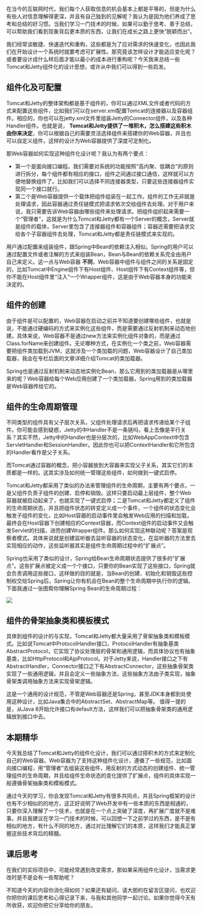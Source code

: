 在当今的互联网时代，我们每个人获取信息的机会基本上都是平等的，但是为什么有些人对信息理解得更深，并且有自己独到的见解呢？我认为是因为他们养成了思考和总结的好习惯。当我们学习一门技术的时候，如果可以勤于思考、善于总结，可以帮助我们看到现象背后更本质的东西，让我们在成长之路上更快“脱颖而出”。

我们经常谈敏捷、快速迭代和重构，这些都是为了应对需求的快速变化，也因此我们在开始设计一个系统时就要考虑可扩展性。那究竟该怎样设计才能适应变化呢？或者要设计成什么样后面才能以最小的成本进行重构呢？今天我来总结一些Tomcat和Jetty组件化的设计思想，或许从中我们可以得到一些启发。

## 组件化及可配置

Tomcat和Jetty的整体架构都是基于组件的，你可以通过XML文件或者代码的方式来配置这些组件，比如我们可以在server.xml配置Tomcat的连接器以及容器组件。相应的，你也可以在jetty.xml文件里组装Jetty的Connector组件，以及各种Handler组件。也就是说， **Tomcat和Jetty提供了一堆积木，怎么搭建这些积木由你来决定**，你可以根据自己的需要灵活选择组件来搭建你的Web容器，并且也可以自定义组件，这样的设计为Web容器提供了深度可定制化。

那Web容器如何实现这种组件化设计呢？我认为有两个要点：

- 第一个是面向接口编程。我们需要对系统的功能按照“高内聚、低耦合”的原则进行拆分，每个组件都有相应的接口，组件之间通过接口通信，这样就可以方便地替换组件了。比如我们可以选择不同连接器类型，只要这些连接器组件实现同一个接口就行。
- 第二个是Web容器提供一个载体把组件组装在一起工作。组件的工作无非就是处理请求，因此容器通过责任链模式把请求依次交给组件去处理。对于用户来说，我只需要告诉Web容器由哪些组件来处理请求。把组件组织起来需要一个“管理者”，这就是为什么Tomcat和Jetty都有一个Server的概念，Server就是组件的载体，Server里包含了连接器组件和容器组件；容器还需要把请求交给各个子容器组件去处理，Tomcat和Jetty都是责任链模式来实现的。

用户通过配置来组装组件，跟Spring中Bean的依赖注入相似。Spring的用户可以通过配置文件或者注解的方式来组装Bean，Bean与Bean的依赖关系完全由用户自己来定义。这一点与Web容器 **不同**，Web容器中组件与组件之间的关系是固定的，比如Tomcat中Engine组件下有Host组件、Host组件下有Context组件等，但你不能在Host组件里“注入”一个Wrapper组件，这是由于Web容器本身的功能来决定的。

## 组件的创建

由于组件是可以配置的，Web容器在启动之前并不知道要创建哪些组件，也就是说，不能通过硬编码的方式来实例化这些组件，而是需要通过反射机制来动态地创建。具体来说，Web容器不是通过new方法来实例化组件对象的，而是通过Class.forName来创建组件。无论哪种方式，在实例化一个类之前，Web容器需要把组件类加载到JVM，这就涉及一个类加载的问题，Web容器设计了自己类加载器，我会在专栏后面的文章详细介绍Tomcat的类加载器。

Spring也是通过反射机制来动态地实例化Bean，那么它用到的类加载器是从哪里来的呢？Web容器给每个Web应用创建了一个类加载器，Spring用到的类加载器是Web容器传给它的。

## 组件的生命周期管理

不同类型的组件具有父子层次关系，父组件处理请求后再把请求传递给某个子组件。你可能会感到疑惑，Jetty的中Handler不是一条链吗，看上去像是平行关系？其实不然，Jetty中的Handler也是分层次的，比如WebAppContext中包含ServletHandler和SessionHandler。因此你也可以把ContextHandler和它所包含的Handler看作是父子关系。

而Tomcat通过容器的概念，把小容器放到大容器来实现父子关系，其实它们的本质都是一样的。这其实涉及如何统一管理这些组件，如何做到一键式启停。

Tomcat和Jetty都采用了类似的办法来管理组件的生命周期，主要有两个要点，一是父组件负责子组件的创建、启停和销毁。这样只要启动最上层组件，整个Web容器就被启动起来了，也就实现了一键式启停；二是Tomcat和Jetty都定义了组件的生命周期状态，并且把组件状态的转变定义成一个事件，一个组件的状态变化会触发子组件的变化，比如Host容器的启动事件里会触发Web应用的扫描和加载，最终会在Host容器下创建相应的Context容器，而Context组件的启动事件又会触发Servlet的扫描，进而创建Wrapper组件。那么如何实现这种联动呢？答案是观察者模式。具体来说就是创建监听器去监听容器的状态变化，在监听器的方法里去实现相应的动作，这些监听器其实是组件生命周期过程中的“扩展点”。

Spring也采用了类似的设计，Spring给Bean生命周期状态提供了很多的“扩展点”。这些扩展点被定义成一个个接口，只要你的Bean实现了这些接口，Spring就会负责调用这些接口，这样做的目的就是，当Bean的创建、初始化和销毁这些控制权交给Spring后，Spring让你有机会在Bean的整个生命周期中执行你的逻辑。下面我通过一张图帮你理解Spring Bean的生命周期过程：

![](https://static001.geekbang.org/resource/image/7f/3d/7f87b5f06cef33af6266ae7f6dcf203d.png?wh=734*623)

## 组件的骨架抽象类和模板模式

具体到组件的设计的与实现，Tomcat和Jetty都大量采用了骨架抽象类和模板模式。比如说Tomcat中ProtocolHandler接口，ProtocolHandler有抽象基类AbstractProtocol，它实现了协议处理层的骨架和通用逻辑，而具体协议也有抽象基类，比如HttpProtocol和AjpProtocol。对于Jetty来说，Handler接口之下有AbstractHandler，Connector接口之下有AbstractConnector，这些抽象骨架类实现了一些通用逻辑，并且会定义一些抽象方法，这些抽象方法由子类实现，抽象骨架类调用抽象方法来实现骨架逻辑。

这是一个通用的设计规范，不管是Web容器还是Spring，甚至JDK本身都到处使用这种设计，比如Java集合中的AbstractSet、AbstractMap等。 值得一提的是，从Java 8开始允许接口有default方法，这样我们可以把抽象骨架类的通用逻辑放到接口中去。

## 本期精华

今天我总结了Tomcat和Jetty的组件化设计，我们可以通过搭积木的方式来定制化自己的Web容器。Web容器为了支持这种组件化设计，遵循了一些规范，比如面向接口编程，用“管理者”去组装这些组件，用反射的方式动态的创建组件、统一管理组件的生命周期，并且给组件生命状态的变化提供了扩展点，组件的具体实现一般遵循骨架抽象类和模板模式。

通过今天的学习，你会发现Tomcat和Jetty有很多共同点，并且Spring框架的设计也有不少相似的的地方，这正好说明了Web开发中有一些本质的东西是相通的，只要你深入理解了一个技术，也就是在一个点上突破了深度，再扩展广度就不是难事。并且我建议在学习一门技术的时候，可以回想一下之前学过的东西，是不是有相似的地方，有什么不同的地方，通过对比理解它们的本质，这样我们才能真正掌握这些技术背后的精髓。

## 课后思考

在我们的实际项目中，可能经常遇到改变需求，那如果采用组件化设计，当需求更改时是不是会有一些帮助呢？

不知道今天的内容你消化得如何？如果还有疑问，请大胆的在留言区提问，也欢迎你把你的课后思考和心得记录下来，与我和其他同学一起讨论。如果你觉得今天有所收获，欢迎你把它分享给你的朋友。